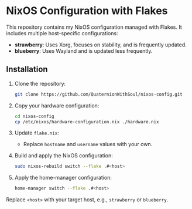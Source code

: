 # NixOS Configuration with Flakes

This repository contains my NixOS configuration managed with Flakes. It includes multiple host-specific configurations:

- **strawberry**: Uses Xorg, focuses on stability, and is frequently updated.
- **blueberry**: Uses Wayland and is updated less frequently.

## Installation

1. Clone the repository:
   ```bash
   git clone https://github.com/QuaternionWithSoul/nixos-config.git
   ```

2. Copy your hardware configuration:
   ```bash
   cd nixos-config
   cp /etc/nixos/hardware-configuration.nix ./hardware.nix
   ```

3. Update `flake.nix`:
   - Replace `hostname` and `username` values with your own.

4. Build and apply the NixOS configuration:
   ```bash
   sudo nixos-rebuild switch --flake .#<host>
   ```

5. Apply the home-manager configuration:
   ```bash
   home-manager switch --flake .#<host>
   ```

Replace `<host>` with your target host, e.g., `strawberry` or `blueberry`.

